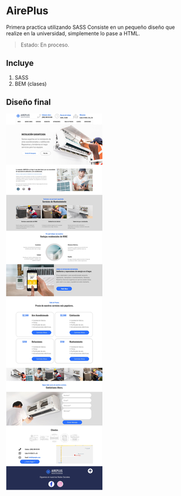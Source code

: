 # AirePlus
Primera practica utilizando SASS
Consiste en un pequeño diseño que realize en la universidad, simplemente lo pase a HTML.

> Estado: En proceso.

## Incluye
1. SASS
2. BEM (clases)

## Diseño final
![UI](imagen.jpg)


